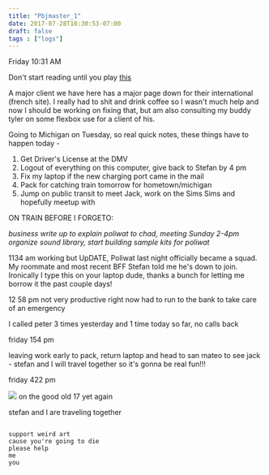 ```yaml
---
title: "Pbjmaster_1"
date: 2017-07-28T10:30:53-07:00
draft: false
tags : ["logs"]
---
```


Friday 10:31 AM

Don't start reading until you play [this](https://soundcloud.com/kyotokidforever/post-dreams-in-her-post-house)

A major client we have here has a major page down for their international (french site).
I really had to shit and drink coffee so I wasn't much help and now I should be working on fixing that, but am also consulting my buddy tyler on some flexbox use for a client of his.

Going to Michigan on Tuesday, so real quick notes, these things have to happen today -

1. Get Driver's License at the DMV
2. Logout of everything on this computer, give back to Stefan by 4 pm
3. Fix my laptop if the new charging port came in the mail
4. Pack for catching train tomorrow for hometown/michigan
4. Jump on public transit to meet Jack, work on the Sims Sims and hopefully meetup with


ON TRAIN BEFORE I FORGETO:

*business write up to explain poliwat to chad, meeting Sunday 2-4pm*
*organize sound library, start building sample kits for poliwat*

1134 am
working but UpDATE, Poliwat last night officially became a squad. My roommate and most recent BFF Stefan told me he's down to join. Ironically I type this on your laptop dude, thanks a bunch for letting me borrow it the past couple days!


12 58 pm not very productive right now
had to run to the bank to take care of an emergency

I called peter 3 times yesterday and 1 time today so far, no calls back


friday 154 pm

leaving work early to pack, return laptop and head to san mateo to see jack - stefan and I will travel together so it's gonna be real fun!!!


friday 422 pm

<img src="/images/stefanMikePrisoner.jpg">
on the good old 17 yet again

stefan and I are traveling together

```

support weird art
cause you're going to die
please help
me
you
```
